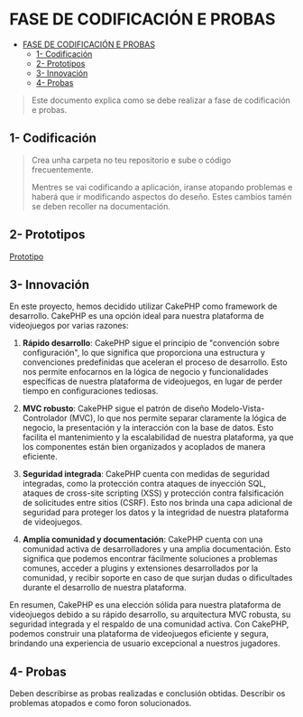 # FASE DE CODIFICACIÓN E PROBAS

- [FASE DE CODIFICACIÓN E PROBAS](#fase-de-codificación-e-probas)
  - [1- Codificación](#1--codificación)
  - [2- Prototipos](#2--prototipos)
  - [3- Innovación](#3--innovación)
  - [4- Probas](#4--probas)

> Este documento explica como se debe realizar a fase de codificación e probas.

## 1- Codificación

> Crea unha carpeta no teu repositorio e sube o código frecuentemente.
>
> Mentres se vai codificando a aplicación, iranse atopando problemas e haberá que ir modificando aspectos do deseño. Estes cambios tamén se deben recoller na documentación.

## 2- Prototipos

[Prototipo](../../src/Prototipo.fig)

## 3- Innovación

En este proyecto, hemos decidido utilizar CakePHP como framework de desarrollo. CakePHP es una opción ideal para nuestra plataforma de videojuegos por varias razones:

1. **Rápido desarrollo**: CakePHP sigue el principio de "convención sobre configuración", lo que significa que proporciona una estructura y convenciones predefinidas que aceleran el proceso de desarrollo. Esto nos permite enfocarnos en la lógica de negocio y funcionalidades específicas de nuestra plataforma de videojuegos, en lugar de perder tiempo en configuraciones tediosas.

2. **MVC robusto**: CakePHP sigue el patrón de diseño Modelo-Vista-Controlador (MVC), lo que nos permite separar claramente la lógica de negocio, la presentación y la interacción con la base de datos. Esto facilita el mantenimiento y la escalabilidad de nuestra plataforma, ya que los componentes están bien organizados y acoplados de manera eficiente.

3. **Seguridad integrada**: CakePHP cuenta con medidas de seguridad integradas, como la protección contra ataques de inyección SQL, ataques de cross-site scripting (XSS) y protección contra falsificación de solicitudes entre sitios (CSRF). Esto nos brinda una capa adicional de seguridad para proteger los datos y la integridad de nuestra plataforma de videojuegos.

4. **Amplia comunidad y documentación**: CakePHP cuenta con una comunidad activa de desarrolladores y una amplia documentación. Esto significa que podemos encontrar fácilmente soluciones a problemas comunes, acceder a plugins y extensiones desarrollados por la comunidad, y recibir soporte en caso de que surjan dudas o dificultades durante el desarrollo de nuestra plataforma.

En resumen, CakePHP es una elección sólida para nuestra plataforma de videojuegos debido a su rápido desarrollo, su arquitectura MVC robusta, su seguridad integrada y el respaldo de una comunidad activa. Con CakePHP, podemos construir una plataforma de videojuegos eficiente y segura, brindando una experiencia de usuario excepcional a nuestros jugadores.


## 4- Probas

Deben describirse as probas realizadas e conclusión obtidas. Describir os problemas atopados e como foron solucionados.

